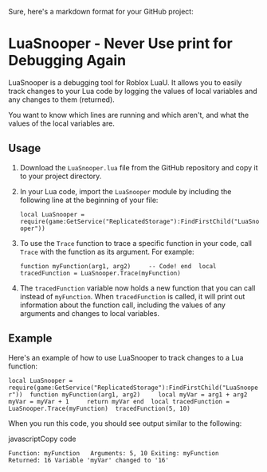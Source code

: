 Sure, here's a markdown format for your GitHub project:

LuaSnooper - Never Use print for Debugging Again
================================================

LuaSnooper is a debugging tool for Roblox LuaU. It allows you to easily track changes to your Lua code by logging the values of local variables and any changes to them (returned).

You want to know which lines are running and which aren't, and what the values of the local variables are.

Usage
-----

1.  Download the `LuaSnooper.lua` file from the GitHub repository and copy it to your project directory.
    
2.  In your Lua code, import the `LuaSnooper` module by including the following line at the beginning of your file:

    ```local LuaSnooper = require(game:GetService("ReplicatedStorage"):FindFirstChild("LuaSnooper"))```
    
3.  To use the `Trace` function to trace a specific function in your code, call `Trace` with the function as its argument. For example:
    
    ```function myFunction(arg1, arg2)     -- Code! end  local tracedFunction = LuaSnooper.Trace(myFunction)```
    
4.  The `tracedFunction` variable now holds a new function that you can call instead of `myFunction`. When `tracedFunction` is called, it will print out information about the function call, including the values of any arguments and changes to local variables.
    

Example
-------

Here's an example of how to use LuaSnooper to track changes to a Lua function:

```local LuaSnooper = require(game:GetService("ReplicatedStorage"):FindFirstChild("LuaSnooper"))  function myFunction(arg1, arg2)     local myVar = arg1 + arg2     myVar = myVar + 1     return myVar end  local tracedFunction = LuaSnooper.Trace(myFunction)  tracedFunction(5, 10)```

When you run this code, you should see output similar to the following:

javascriptCopy code

```Function: myFunction   Arguments: 5, 10 Exiting: myFunction    Returned: 16 Variable 'myVar' changed to '16'```